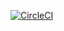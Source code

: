 [![CircleCI](https://dl.circleci.com/status-badge/img/gh/anujsahatpure/test_CI-CD/tree/circleci-project-setup.svg?style=svg)](https://dl.circleci.com/status-badge/redirect/gh/anujsahatpure/test_CI-CD/tree/circleci-project-setup)
